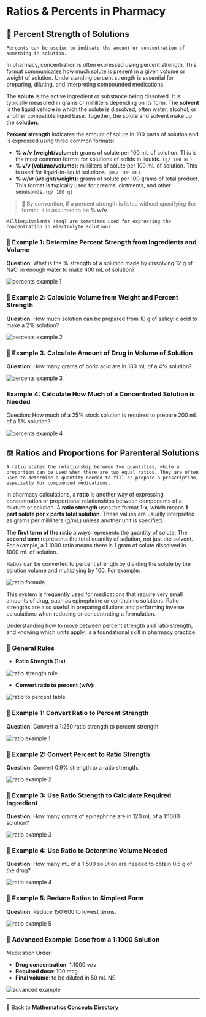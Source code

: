 # Ratios & Percents in Pharmacy

<!-- 
## Reference

Pharmacy Calculations, 6e; Morton Publishing | Chapter 25 & 26
-->

## 💯 Percent Strength of Solutions

`Percents can be usedxc to indicate the amount or concentration of something in solution.`

In pharmacy, concentration is often expressed using percent strength. This format communicates how much solute is present in a given volume or weight of solution. Understanding percent strength is essential for preparing, diluting, and interpreting compounded medications.

The **solute** is the active ingredient or substance being dissolved. It is typically measured in grams or milliliters depending on its form. The **solvent** is the liquid vehicle in which the solute is dissolved, often water, alcohol, or another compatible liquid base. Together, the solute and solvent make up the **solution**.

**Percent strength** indicates the amount of solute in 100 parts of solution and is expressed using three common formats:

- **% w/v (weight/volume):** grams of solute per 100 mL of solution. This is the most common format for solutions of solids in liquids. `(g/ 100 mL)`
- **% v/v (volume/volume):** milliliters of solute per 100 mL of solution. This is used for liquid-in-liquid solutions. `(mL/ 100 mL)`
- **% w/w (weight/weight):** grams of solute per 100 grams of total product. This format is typically used for creams, ointments, and other semisolids. `(g/ 100 g)`

> 🚨 By convention, if a percent strength is listed without specifying the format, it is assumed to be **% w/v**.

`Milliequivalents (meq) are sometimes used for expressing the concentration in electrolyte solutions`

### 🧪 Example 1: Determine Percent Strength from Ingredients and Volume

**Question**: What is the % strength of a solution made by dissolving 12 g of NaCl in enough water to make 400 mL of solution?

![percents example 1](./img/percents_ratios/per_ex1.PNG)
<!-- | Step | Math |
|------|------|
| 1: Use formula | % ${\text{w/v} = \frac{\text{g of solute}}{\text{mL of solution}} \times 100}$ |
| 2: Plug in values | ${\frac{\text{12 g}}{\text{400 mL}} \times 100 =}$ **3%** |
| ✅ Final Answer | The solution is **3% NaCl**. | -->

### 🧪 Example 2: Calculate Volume from Weight and Percent Strength

**Question**: How much solution can be prepared from 10 g of salicylic acid to make a 2% solution?

![percents example 2](./img/percents_ratios/per_ex2.PNG)
<!-- | Step | Math |
|------|------|
| 1: Use the formula | % ${\text{w/v} = \frac{\text{g of solute}}{100\ \text{mL}}}$ |
| 2: Use the definition | 2% ${= \frac{\text{2 grams}}{\text{100 mL}}}$ |
| 3: Set up proportion | ${\frac{\text{2 grams}}{\text{100 mL}} = \frac{\text{10 grams}}{\text{x mL}}}$ |
| 4: Rearrange to solve for volume | ${\text{x mL} = \frac{\text{10 grams} \times \text{100 mL}}{\text{2 grams}} = \boxed{500\ \text{mL}}}$  |
| ✅ Final Answer | You can prepare **500 mL** of a 2% salicylic acid solution from 10 g of the drug. | -->

### 🧪 Example 3: Calculate Amount of Drug in Volume of Solution

**Question**: How many grams of boric acid are in 180 mL of a 4% solution?

![percents example 3](./img/percents_ratios/per_ex3.PNG)
<!-- | Step | Math |
|------|------|
| 1: Use the formula | % ${\text{w/v} = \frac{\text{g of solute}}{100\ \text{mL}}}$ |
| 2: Use the definition | 4% ${= \frac{\text{4 grams}}{\text{100 mL}}}$ |
| 3: Set up proportion | ${\frac{\text{4 grams}}{\text{100 mL}} = \frac{\text{x grams}}{\text{180 mL}}}$ |
| 4: Rearrange to solve for mass | ${\text{x grams} = \frac{\text{4 grams} \times \text{180 mL}}{\text{100 mL}} = \boxed{7.2\ \text{g}}}$ |
| ✅ Final Answer | The 180 mL contains **7.2 g** of boric acid. | -->

### Example 4: Calculate How Much of a Concentrated Solution is Needed

Question: How much of a 25% stock solution is required to prepare 200 mL of a 5% solution?

![percents example 4](./img/percents_ratios/per_ex4.PNG)
<!-- | Step | Math |
|------|------|
| 1: Interpret 5% target | 5% ${= \frac{\text{5 grams}}{\text{100 mL}}}$ |
| 2: Determine how much drug is found in 200 mL | ${\frac{\text{5 grams}}{\text{100 mL}} = \frac{x\ \text{g}}{200\ \text{mL}} \Rightarrow \text{x grams} = \frac{\text{5 grams} \times \text{200 mL}}{\text{100 mL}} = \boxed{10\ \text{g}}}$  |
| 3: Interpret 25% stock | 25% ${= \frac{\text{25 grams}}{\text{100 mL}}}$ |
| 4: Set up proportion to find how much of the stock contains 10 g | ${\frac{25\ \text{g}}{100\ \text{mL}} = \frac{\text{10 grams}}{\text{x mL}} \Rightarrow \text{x mL} = \frac{\text{10 grams} \times \text{100 mL}}{\text{25 grams}} = \boxed{40\ \text{mL}}}$ |
| ✅ Final Answer | Use **40 mL** of 25% stock solution and add **160 mL** of diluent to make 200 mL of 5% solution. | -->

## ⚖️ Ratios and Proportions for Parenteral Solutions

`A ratio states the relationship between two quantities, while a proportion can be used when there are two equal ratios. They are often used to determine a quantity needed to fill or prepare a prescription, especially for compounded medications.`

In pharmacy calculations, a **ratio** is another way of expressing concentration or proportional relationships between components of a mixture or solution. A **ratio strength** uses the format **1:x**, which means **1 part solute per x parts total solution**. These values are usually interpreted as grams per milliliters (g/mL) unless another unit is specified.

The **first term of the ratio** always represents the quantity of solute. The **second term** represents the total quantity of solution, not just the solvent. For example, a 1:1000 ratio means there is 1 gram of solute dissolved in 1000 mL of solution.

Ratios can be converted to percent strength by dividing the solute by the solution volume and multiplying by 100. For example:

![ratio formula](./img/percents_ratios/rat_formula.PNG)
<!-- ${1:1000 = \frac{1\, \text{g}}{1000\, \text{mL}} = 0.1\%}$ -->

This system is frequently used for medications that require very small amounts of drug, such as epinephrine or ophthalmic solutions. Ratio strengths are also useful in preparing dilutions and performing inverse calculations when reducing or concentrating a formulation.

Understanding how to move between percent strength and ratio strength, and knowing which units apply, is a foundational skill in pharmacy practice.

### 📌 General Rules

- **Ratio Strength (1:x)**  

![ratio strength rule](./img/percents_ratios/rat_strength_rule.PNG)
<!-- $\text{Ratio Strength } (1:x) = \frac{1\ \text{g}}{x\ \text{mL}}$ -->

- **Convert ratio to percent (w/v):**  

![ratio to percent table](./img/percents_ratios/rat_per_table.PNG)
<!-- % $\text{w/v} = \left(\frac{\text{g}}{\text{mL}}\right) \times 100$

| Ratio Strength | Equivalent Percent (w/v) |
|----------------|--------------------------|
| 1:1000         | ${\frac{1\ \text{g}}{1000\ \text{mL}} =}$ 0.1% |
| 1:500          | ${\frac{1\ \text{g}}{500\ \text{mL}} =}$ 0.2% |
| 1:250          | ${\frac{1\ \text{g}}{250\ \text{mL}} =}$ 0.4% |
| 1:100          | ${\frac{1\ \text{g}}{100\ \text{mL}} =}$ 1% |
| 1:40           | ${\frac{1\ \text{g}}{40\ \text{mL}} =}$ 2.5% |
| 1:10           | ${\frac{1\ \text{g}}{10\ \text{mL}} =}$ 10% | -->

### 🧪 Example 1: Convert Ratio to Percent Strength

**Question**: Convert a 1:250 ratio strength to percent strength.

![ratio example 1](./img/percents_ratios/rat_ex1.PNG)
<!-- | Step | Math |
|------|------|
| 1: Interpret the ratio | ${1:250 = \frac{1\ \text{g}}{250\ \text{mL}}}$ |
| 2: Apply formula | ${\frac{1\ \text{g}}{250\ \text{mL}} \times 100 =}$ **0.4%** |
| ✅ Final Answer | A 1:250 ratio = **0.4% w/v** | -->

### 🧪 Example 2: Convert Percent to Ratio Strength

**Question**: Convert 0.9% strength to a ratio strength.

![ratio example 2](./img/percents_ratios/rat_ex2.PNG)
<!-- | Step | Math |
|------|------|
| 1: Use percent definition | 0.9% ${= \frac{0.9\ \text{g}}{100\ \text{mL}}}$ |
| 2: Set up proportion to scale to 1 g | ${\frac{0.9\ \text{g}}{100\ \text{mL}} = \frac{1\ \text{g}}{x\ \text{mL}}}$ |
| 3: Solve for x | ${x = \frac{100\ \text{mL}}{0.9} = \boxed{111.1\ \text{mL}}}$ |
| ✅ Final Answer | 0.9% = **1:111.1** (rounded to one decimal) | -->

### 🧪 Example 3: Use Ratio Strength to Calculate Required Ingredient

**Question**: How many grams of epinephrine are in 120 mL of a 1:1000 solution?

![ratio example 3](./img/percents_ratios/rat_ex3.PNG)
<!-- | Step | Math |
|------|------|
| 1: Use ratio definition | ${1:1000 = \frac{1\ \text{g}}{1000\ \text{mL}}}$ |
| 2: Set up proportion | ${\frac{1\ \text{g}}{1000\ \text{mL}} = \frac{x\ \text{g}}{120\ \text{mL}}}$ |
| 3: Solve | ${x = \frac{1 \times 120}{1000} = \boxed{0.12\ \text{g}}}$ |
| ✅ Final Answer | 120 mL of 1:1000 contains **0.12 g** epinephrine | -->

### 🧪 Example 4: Use Ratio to Determine Volume Needed

**Question**: How many mL of a 1:500 solution are needed to obtain 0.5 g of the drug?

![ratio example 4](./img/percents_ratios/rat_ex4.PNG)
<!-- | Step | Math |
|------|------|
| 1: Use ratio definition | ${1:500 = \frac{1\ \text{g}}{500\ \text{mL}}}$ |
| 2: Set up proportion | ${\frac{1\ \text{g}}{500\ \text{mL}} = \frac{0.5\ \text{g}}{x\ \text{mL}}}$ |
| 3: Solve | ${x = \frac{0.5 \times 500}{1} = \boxed{250\ \text{mL}}}$ |
| ✅ Final Answer | You need **250 mL** to obtain 0.5 g of drug from a 1:500 solution | -->

### 🧪 Example 5: Reduce Ratios to Simplest Form

**Question**: Reduce 150:600 to lowest terms.

![ratio example 5](./img/percents_ratios/rat_ex5.PNG)
<!-- | Step | Math |
|------|------|
| 1: Write as a fraction | ${\frac{150}{600}}$ |
| 2: Find greatest common factor (GCF) | GCF of 150 and 600 = 150 |
| 3: Divide both terms by 150 | ${\frac{150 \div 150}{600 \div 150} = \frac{1}{4}}$ |
| 4: Rewrite in ratio form | ${1:4}$ |
| ✅ Final Answer | **1:4** is the simplest form of 150:600 | -->

### 🧪 Advanced Example: Dose from a 1:1000 Solution

Medication Order:

- **Drug concentration**: 1:1000 w/v
- **Required dose**: 100 mcg
- **Final volume**: to be diluted in 50 mL NS

![advanced example](./img/percents_ratios/adv_ex.PNG)
<!-- | Step | Math |
|------|------|
| 1: Convert ratio strength to mg/mL | ${\frac{1\ \text{g}}{1000\ \text{mL}} = \frac{1000\ \text{mg}}{1000\ \text{mL}} = 1\ \text{mg/mL}}$ |
| 2: Convert 100 mcg to mg | ${100\ \mu\text{g} = \frac{100}{1000} = 0.1\ \text{mg}}$ |
| 3: Set up dose equation | ${\frac{0.1\ \text{mg}}{1\ \text{mg/mL}} = 0.1\ \text{mL}}$ |
| ✅ Final Answer | Draw up **0.1 mL** of 1:1000 solution and add to **50 mL** of NS. | -->

---

🔗 Back to [**Mathematics Concepts Directory**](./readme.md)
